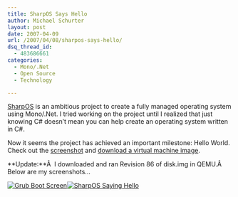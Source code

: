 ```yaml
---
title: SharpOS Says Hello
author: Michael Schurter
layout: post
date: 2007-04-09
url: /2007/04/08/sharpos-says-hello/
dsq_thread_id:
  - 483686661
categories:
  - Mono/.Net
  - Open Source
  - Technology

---
```

[SharpOS][1] is an ambitious project to create a fully managed operating system using Mono/.Net. I tried working on the project until I realized that just knowing C# doesn&#8217;t mean you can help create an operating system written in C#.

Now it seems the project has achieved an important milestone: Hello World. Check out the [screenshot][2] and [download a virtual machine image][3].

**Update:**Â  I downloaded and ran Revision 86 of disk.img in QEMU.Â  Below are my screenshots&#8230;

[![Grub Boot Screen][4]][5][![SharpOS Saying Hello][6]][7]

 [1]: http://sharpos.org/
 [2]: http://sharpos.org/wiki/Screenshots
 [3]: http://svn.sharpos.org/sandbox/DarxKies/Stuff/HelloWorld/
 [4]: http://michael.susens-schurter.com/blog/wp-content/uploads/2007/04/sharpos-grub.thumbnail.png
 [5]: http://michael.susens-schurter.com/blog/wp-content/uploads/2007/04/sharpos-grub.png "Grub Boot Screen"
 [6]: http://michael.susens-schurter.com/blog/wp-content/uploads/2007/04/sharpos-helloworld.thumbnail.png
 [7]: http://michael.susens-schurter.com/blog/wp-content/uploads/2007/04/sharpos-helloworld.png "SharpOS Saying Hello"